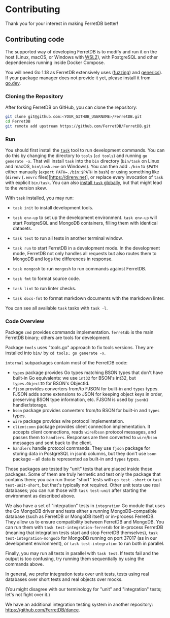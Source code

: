 # Contributing

Thank you for your interest in making FerretDB better!

## Contributing code

The supported way of developing FerretDB is to modify and run it on the host (Linux, macOS, or Windows with [WSL2](https://docs.microsoft.com/en-us/windows/wsl/)), with PostgreSQL and other dependencies running inside Docker Compose.

You will need Go 1.18 as FerretDB extensively uses ([fuzzing](https://go.dev/doc/tutorial/fuzz)) and [generics](https://go.dev/doc/tutorial/generics)).
If your package manager does not provide it yet, please install it from [go.dev](https://go.dev/dl/).

### Cloning the Repository

After forking FerretDB on GitHub, you can clone the repository:

```sh
git clone git@github.com:<YOUR_GITHUB_USERNAME>/FerretDB.git
cd FerretDB
git remote add upstream https://github.com/FerretDB/FerretDB.git
```

### Run

You should first install the [`task`](https://taskfile.dev/) tool to run development commands.
You can do this by changing the directory to `tools` (`cd tools`) and running `go generate -x`.
That will install `task` into the `bin` directory (`bin/task` on Linux and macOS, `bin\task.exe` on Windows).
You can then add `./bin` to `$PATH` either manually (`export PATH=./bin:$PATH` in `bash`) or using something like (`direnv` (`.envrc` files)[https://direnv.net], or replace every invocation of `task` with explicit `bin/task`.
You can also [install `task` globally](https://taskfile.dev/#/installation), but that might lead to the version skew.

With `task` installed, you may run:

* `task init` to install development tools.

* `task env-up` to set up the development environment.
`task env-up` will start PostgreSQL and MongoDB containers, filling them with identical datasets.

* `task test` to run all tests in another terminal window.

* `task run` to start FerretDB in a development mode.
In the development mode, FerretDB not only handles all requests but also routes them to MongoDB and logs the differences in response.


* `task mongosh` to run `mongosh` to run commands against FerretDB.

* `task fmt` to format source code.

* `task lint` to run linter checks.

* `task docs-fmt` to format markdown documents with the markdown linter.

You can see all available `task` tasks with `task -l`.

### Code Overview

Package `cmd` provides commands implementation. `ferretdb` is the main FerretDB binary; others are tools for development.

Package `tools` uses "tools.go" approach to fix tools versions.
They are installed into `bin/` by `cd tools; go generate -x`.

`internal` subpackages contain most of the FerretDB code:

* `types` package provides Go types matching BSON types that don't have built-in Go equivalents:
  we use `int32` for BSON's int32, but `types.ObjectID` for BSON's ObjectId.
* `fjson` provides converters from/to FJSON for built-in and `types` types.
  FJSON adds some extensions to JSON for keeping object keys in order, preserving BSON type information, etc.
  FJSON is used by `jsonb1` handler/storage.
* `bson` package provides converters from/to BSON for built-in and `types` types.
* `wire` package provides wire protocol implementation.
* `clientconn` package provides client connection implementation.
  It accepts client connections, reads `wire`/`bson` protocol messages, and passes them to `handlers`.
  Responses are then converted to `wire`/`bson` messages and sent back to the client.
* `handlers` handle protocol commands.
  They use `fjson` package for storing data in PostgreSQL in jsonb columns, but they don't use `bson` package –
  all data is represented as built-in and `types` types.

Those packages are tested by "unit" tests that are placed inside those packages.
Some of them are truly hermetic and test only the package that contains them; you can run those "short" tests with `go test -short` or `task test-unit-short`, but that's typically not required.
Other unit tests use real databases; you can run those with `task test-unit` after starting the environment as described above.

We also have a set of "integration" tests in `integration` Go module that uses the Go MongoDB driver and tests either a running MongoDB-compatible database (such as FerretDB or MongoDB itself) or in-process FerretDB.
They allow us to ensure compatibility between FerretDB and MongoDB.
You can run them with `task test-integration-ferretdb` for in-process FerretDB (meaning that integration tests start and stop FerretDB themselves), `task test-integration-mongodb` for MongoDB running on port 37017 (as in our development environment), or `task test-integration` to run both in parallel.

Finally, you may run all tests in parallel with `task test`.
If tests fail and the output is too confusing, try running them sequentially by using the commands above.

In general, we prefer integration tests over unit tests, tests using real databases over short tests and real objects over mocks.

(You might disagree with our terminology for "unit" and "integration" tests; let's not fight over it.)

We have an additional integration testing system in another repository: <https://github.com/FerretDB/dance>.
